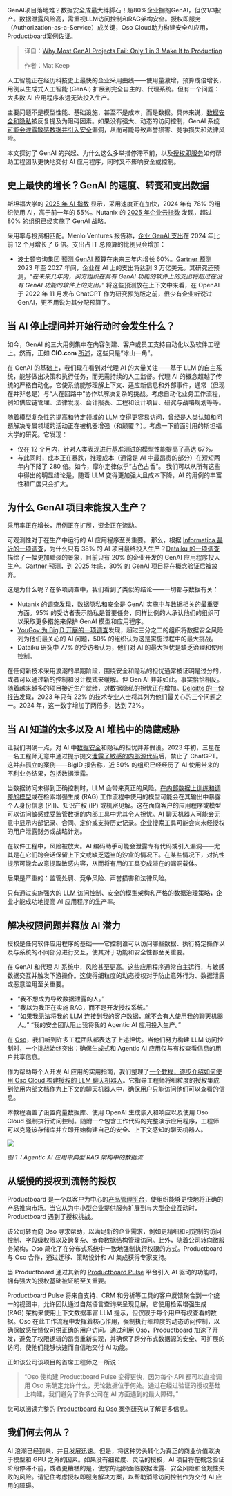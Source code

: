 <!--
title: 为什么大多数 GenAI 项目会失败：只有三分之一能投入生产
cover: https://cdn.thenewstack.io/media/2025/05/23631ba9-seo-galaxy-yushnkbhf3q-unsplash-scaled.jpg
summary: GenAI项目落地难？数据安全成最大绊脚石！超80%企业拥抱GenAI，但仅1/3投产。数据泄露风险高，需重视LLM访问控制和RAG架构安全。授权即服务（Authorization-as-a-Service）成关键，Oso Cloud助力构建安全AI应用，Productboard案例佐证。
-->

GenAI项目落地难？数据安全成最大绊脚石！超80%企业拥抱GenAI，但仅1/3投产。数据泄露风险高，需重视LLM访问控制和RAG架构安全。授权即服务（Authorization-as-a-Service）成关键，Oso Cloud助力构建安全AI应用，Productboard案例佐证。

> 译自：[Why Most GenAI Projects Fail: Only 1 in 3 Make It to Production](https://thenewstack.io/why-most-genai-projects-fail-only-1-in-3-make-it-to-production/)
> 
> 作者：Mat Keep

人工智能正在经历科技史上最快的企业采用曲线——使用量激增，预算成倍增长，用例从生成式人工智能 (GenAI) 扩展到完全自主的、代理系统。但有一个问题：大多数 AI 应用程序永远无法投入生产。

主要问题不是模型性能、基础设施，甚至不是成本，而是数据。具体来说，[数据安全和隐私](https://thenewstack.io/building-privacy-aware-ai-software-with-vector-databases/)被反复提及为阻碍因素。如果没有强大、动态的访问控制，GenAI 系统[可能会泄露敏感数据并引入安全](https://thenewstack.io/flaw-in-r-creates-supply-chain-security-risks/)漏洞，从而可能导致声誉损害、竞争损失和法律风险。

本文探讨了 GenAI 的兴起、为什么这么多举措停滞不前，以及[授权即服务](https://www.osohq.com/cloud/authorization-service)如何帮助工程团队更快地交付 AI 应用程序，同时又不影响安全或控制。

## 史上最快的增长？GenAI 的速度、转变和支出数据

斯坦福大学的 [2025 年 AI 指数](https://hai.stanford.edu/ai-index/2025-ai-index-report) 显示，采用速度正在加快，2024 年有 78% 的组织使用 AI，高于前一年的 55%。Nutanix 的 [2025 年企业云指数](https://www.nutanix.com/enterprise-cloud-index) 发现，超过 80% 的组织已经实施了 GenAI 战略。

采用率与投资相匹配。Menlo Ventures 报告称，[企业 GenAI 支出](https://menlovc.com/2024-the-state-of-generative-ai-in-the-enterprise/)在 2024 年比前 12 个月增长了 6 倍。支出占 IT 总预算的比例只会增加：

- 波士顿咨询集团
[预测 GenAI 预算](https://www.bcg.com/publications/2024/it-spending-pulse-as-genai-investment-grows-other-it-projects-get-squeezed)在未来三年内增长 60%。[Gartner 预测](https://www.gartner.com/en/articles/2025-trends-for-tech-ceos)2023 年至 2027 年间，企业在 AI 上的支出将达到 3 万亿美元。其研究还预测，“*在未来几年内，买方组织在具有 GenAI 功能的软件上的支出将超过在没有 GenAI 功能的软件上的支出。*”
将这些预测放在上下文中来看，在 OpenAI 于 2022 年 11 月发布 ChatGPT 作为研究预览版之前，很少有企业听说过 GenAI，更不用说为其分配预算了。

## 当 AI 停止提问并开始行动时会发生什么？

如今，GenAI 的三大用例集中在内容创建、客户或员工支持自动化以及软件工程上。然而，正如 __CIO.com__ [所述](https://www.cio.com/article/3478721/top-7-generative-ai-use-cases-for-business.html)，这些只是“冰山一角”。

在 GenAI 的基础上，我们现在看到对代理 AI 的大量关注——基于 LLM 的自主系统，能够做出决策和执行任务，而无需持续的人工监督。代理 AI 的概念超越了传统的严格自动化，它使系统能够理解上下文、适应新信息和外部事件，通常（但现在并非总是）与“人在回路中”协作以解决复杂的挑战。考虑自动化业务工作流程，例如供应链管理、法律发现、会计报表、工程和设计项目、研究与战略规划等等。

随着模型复杂性的提高和特定领域的 LLM 变得更容易访问，曾经是人类认知和问题解决专属领域的活动正在被机器增强（和颠覆？）。考虑一下前面引用的斯坦福大学的研究。它发现：

- 仅在 12 个月内，针对人类表现进行基准测试的模型性能提高了高达 67%。
- 与此同时，成本正在暴跌，推理成本（通常是 AI 中最昂贵的部分）在短短两年内下降了 280 倍。如今，摩尔定律似乎“古色古香”。
我们可以从所有这些中得出的明显结论是，随着 LLM 变得更加强大且成本下降，AI 的用例的丰富性和广度只会扩大。

## 为什么 GenAI 项目未能投入生产？

采用率正在增长，用例正在扩展，资金正在流动。

可观测性对于在生产中运行的 AI 应用程序至关重要。
那么，根据 [Informatica 最近的一项调查](https://www.itpro.com/technology/artificial-intelligence/only-a-handful-of-generative-ai-projects-make-it-into-production-heres-why)，为什么只有 38% 的 AI 项目最终投入生产？[Dataiku 的一项调查](https://www.bigdatawire.com/2024/08/30/genai-adoption-by-the-numbers-2/)描绘了一幅更加黯淡的景象，目前只有 20% 的企业开发的 GenAI 应用程序投入生产。[Gartner 预测](https://www.bigdatawire.com/this-just-in/gartner-predicts-30-of-generative-ai-projects-will-be-abandoned-after-proof-of-concept-by-end-of-2025/)，到 2025 年底，30% 的 GenAI 项目将在概念验证后被放弃。

这是为什么呢？在多项调查中，我们看到了类似的结论——一切都与数据有关：

*   Nutanix 的调查发现，数据隐私和安全是 GenAI 实施中与数据相关的最重要方面。95% 的受访者表示隐私是首要任务，同样比例的人承认他们的组织可以采取更多措施来保护 GenAI 模型和应用程序。
*   [YouGov 为 BigID 开展的一项调查](https://www.agilitypr.com/pr-news/pr-tech-ai/the-top-generative-ai-concern-for-the-remainder-of-2024-is-data-security-risk-say-decision-makers-what-companies-can-do-to-protect-data/)发现，超过三分之二的组织将数据安全风险列为他们最关心的 AI 问题，50% 的组织认为这是实施过程中的最大挑战。
*   Dataiku 研究中 77% 的受访者认为，他们对 AI 的最大担忧是缺乏治理和使用控制。

在任何新技术采用浪潮的早期阶段，围绕安全和隐私的担忧通常被证明是过分的，或者可以通过新的控制和设计模式来缓解。但 Gen AI 并非如此。事实恰恰相反。随着越来越多的项目接近生产就绪，对数据隐私的担忧正在增加。[Deloitte 的一份报告](https://www.techrepublic.com/article/genai-data-privacy-concern-deloitte/)发现，2023 年只有 22% 的技术专业人士将其列为他们最关心的三个问题之一。2024 年，这一数字增加了两倍多，达到 72%。

## 当 AI 知道的太多以及 AI 堆栈中的隐藏威胁

让我们明确一点，对 AI 中[数据安全](https://thenewstack.io/how-to-put-guardrails-around-containerized-llms-on-kubernetes/)和隐私的担忧并非假设。2023 年初，三星在一名工程师无意中通过提示提交[泄露了敏感的内部源代码](https://thenewstack.io/twitters-source-code-leak-adds-to-elon-musks-social-media-mess/)后，禁止了 ChatGPT。这并非孤立的案例——BigID 报告称，近 50% 的组织已经经历了 AI 使用带来的不利业务结果，包括数据泄露。

当数据访问未得到正确控制时，LLM 会带来真正的风险。[在内部数据上训练和调整的模型](https://thenewstack.io/data-modeling-part-2-method-for-time-series-databases/)或在检索增强生成 (RAG) 工作流程中使用的模型可能会在其输出中暴露个人身份信息 (PII)、知识产权 (IP) 或机密见解。这在面向客户的应用程序或模型可以访问敏感或受监管数据的内部工具中尤其令人担忧。AI 聊天机器人可能会无意中显示内部记录、合同、定价或支持历史记录。企业搜索工具可能会向未经授权的用户泄露财务或战略计划。

在软件工程中，风险被放大。AI 编码助手可能会泄露专有代码或引入漏洞——尤其是在它们跨会话保留上下文或缺乏适当的沙盒的情况下。在某些情况下，对抗性提示可能会故意提取敏感内容，从而将有用的工具变成潜在的漏洞载体。

后果是严重的：监管处罚、竞争风险、声誉损害和法律风险。

只有通过实施强大的 [LLM 访问控制](https://www.osohq.com/llm-access-control)、安全的模型架构和严格的数据治理策略，企业才能成功地提高 AI 应用程序的生产率。

## 解决权限问题并释放 AI 潜力

授权是任何软件应用程序的基础——它控制谁可以访问哪些数据、执行特定操作以及与系统的不同部分进行交互，使其对于功能和安全性都至关重要。

在 GenAI 和代理 AI 系统中，风险甚至更高。这些应用程序通常自主运行，与敏感数据交互并触发下游操作。这使得细粒度的动态授权对于防止意外行为、数据泄露或恶意滥用至关重要。

*   “我不想成为导致数据泄露的人。”
*   “我以为我正在实施 RAG，而不是开发授权系统。”
*   “如果我无法将我的 LLM 连接到我的客户数据，就不会有人使用我的聊天机器人。”
“我的安全团队阻止我将我的 Agentic AI 应用投入生产。”

在 [Oso](https://www.osohq.com/)，我们听到许多工程团队都表达了上述担忧。当他们努力构建 LLM 访问控制时，一个挑战始终突出：确保生成式和 Agentic AI 应用仅与有权查看信息的用户共享信息。

作为帮助每个人开发 AI 应用的实用指南，我们整理了[一个教程，逐步介绍如何使用 Oso Cloud 构建授权的 LLM 聊天机器人](https://www.osohq.com/post/building-an-authorized-rag-chatbot-with-oso-cloud)。它指导工程师将细粒度的授权集成到使用内部文档作为上下文的聊天机器人中，确保用户只能访问他们可以查看的信息。

本教程涵盖了设置向量数据库、使用 OpenAI 生成嵌入和响应以及使用 Oso Cloud 强制执行访问控制。随附一个包含工作代码的完整演示应用程序，工程师可以克隆该存储库并立即开始构建自己的安全、上下文感知的聊天机器人。

![](https://cdn.thenewstack.io/media/2025/05/e7a68071-image1.png)

*图 1：Agentic AI 应用中典型 RAG 架构中的数据流*

## 从缓慢的授权到流畅的授权

Productboard 是一个以客户为中心的[产品管理平台](https://thenewstack.io/a-platform-team-product-manager-determines-devops-success/)，使组织能够更快地将正确的产品推向市场。当它从为中小型企业提供服务扩展到与大型企业互动时，Productboard 遇到了授权挑战。

该公司转而向 Oso 寻求帮助，以满足新的企业需求，例如更精细和可定制的访问控制、字段级权限以及跨复杂、嵌套数据结构管理访问。此外，随着公司转向微服务架构，Oso 简化了在分布式系统中一致地强制执行权限的方式。Productboard 与 Oso 合作，通过迁移、策略设计和 AI 集成获得专家支持。

当 Productboard 通过其新的 [Productboard Pulse](https://www.productboard.com/product/voice-of-customer/) 平台引入 AI 驱动的功能时，拥有强大的授权基础被证明至关重要。

Productboard Pulse 将来自支持、CRM 和分析等工具的客户反馈聚合到一个统一的视图中，允许团队通过自然语言查询来呈现见解。它使用检索增强生成 (RAG) 架构来使用上下文数据丰富 LLM 提示，但仅限于每个用户有权查看的数据。Oso 在此工作流程中发挥着核心作用，强制执行细粒度的动态访问控制，以确保敏感反馈仅可供正确的用户访问。通过利用 Oso，Productboard 加速了开发，避免了权限逻辑的昂贵重新实现，并确保了跨分布式数据源的安全、可扩展的访问，使他们能够快速而自信地交付 AI 功能。

正如该公司该项目的首席工程师之一所说：

> “Oso 使构建 Productboard Pulse 变得更快，因为每个 API 都可以直接调用 Oso 来确定允许什么，无论数据位于何处。通过在经过验证的授权基础上构建，我们避免了许多公司在 AI 方面遇到的最大障碍。”

您可以阅读完整的 [Productboard 和 Oso 案例研究](https://www.osohq.com/customers/productboard)以了解更多信息。

## 我们何去何从？

AI 浪潮已经到来，并且发展迅速。但是，将这种势头转化为真正的商业价值取决于模型和 GPU 之外的因素。如果没有细粒度、灵活的授权，AI 项目将在概念验证阶段停滞不前，或者更糟糕的是，使您的组织面临数据泄露、安全风险和合规性失败的风险。请记住考虑授权即服务解决方案，以帮助消除访问控制作为交付 AI 应用的障碍。